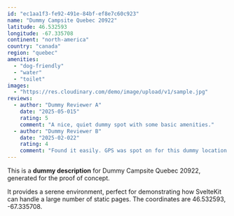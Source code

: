 ```yaml
---
id: "ec1aa1f3-fe92-491e-84bf-ef8e7c60c923"
name: "Dummy Campsite Quebec 20922"
latitude: 46.532593
longitude: -67.335708
continent: "north-america"
country: "canada"
region: "quebec"
amenities:
  - "dog-friendly"
  - "water"
  - "toilet"
images:
  - "https://res.cloudinary.com/demo/image/upload/v1/sample.jpg"
reviews:
  - author: "Dummy Reviewer A"
    date: "2025-05-015"
    rating: 5
    comment: "A nice, quiet dummy spot with some basic amenities."
  - author: "Dummy Reviewer B"
    date: "2025-02-022"
    rating: 4
    comment: "Found it easily. GPS was spot on for this dummy location."
---
```


This is a **dummy description** for Dummy Campsite Quebec 20922, generated for the proof of concept.

It provides a serene environment, perfect for demonstrating how SvelteKit can handle a large number of static pages. The coordinates are 46.532593, -67.335708.
